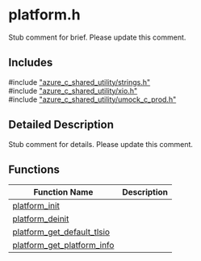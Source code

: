 # platform.h 

Stub comment for brief. Please update this comment.

## Includes

\#include ["azure_c_shared_utility/strings.h"](iot-c-ref-strings-h.md)  
\#include ["azure_c_shared_utility/xio.h"](iot-c-ref-xio-h.md)  
\#include ["azure_c_shared_utility/umock_c_prod.h"](iot-c-ref-umock-c-prod-h.md)  

## Detailed Description

Stub comment for details. Please update this comment.

## Functions

Function Name                  | Description                                
--------------------------------|---------------------------------------------
[platform_init](./iot-c-ref-platform-h/platform-init.md)            | 
[platform_deinit](./iot-c-ref-platform-h/platform-deinit.md)            | 
[platform_get_default_tlsio](./iot-c-ref-platform-h/platform-get-default-tlsio.md)            | 
[platform_get_platform_info](./iot-c-ref-platform-h/platform-get-platform-info.md)            | 

